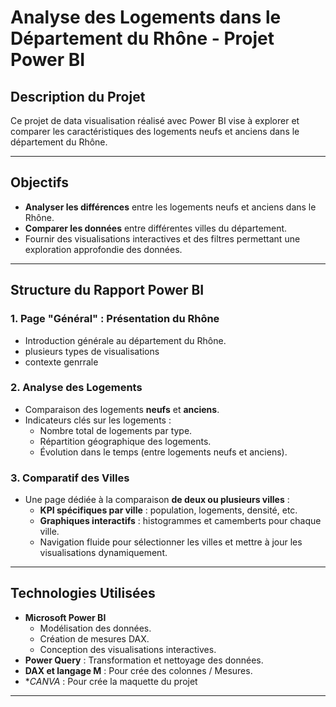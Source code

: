 # Analyse des Logements dans le Département du Rhône - Projet Power BI

## Description du Projet
Ce projet de data visualisation réalisé avec Power BI vise à explorer et comparer les caractéristiques des logements neufs et anciens dans le département du Rhône.

---

## Objectifs
- **Analyser les différences** entre les logements neufs et anciens dans le Rhône.
- **Comparer les données** entre différentes villes du département.
- Fournir des visualisations interactives et des filtres permettant une exploration approfondie des données.

---

## Structure du Rapport Power BI

### **1. Page "Général" : Présentation du Rhône**
- Introduction générale au département du Rhône.
- plusieurs types de visualisations
- contexte genrrale
  
### **2. Analyse des Logements**
- Comparaison des logements **neufs** et **anciens**.
- Indicateurs clés sur les logements :
  - Nombre total de logements par type.
  - Répartition géographique des logements.
  - Évolution dans le temps (entre logements neufs et anciens).

### **3. Comparatif des Villes**
- Une page dédiée à la comparaison **de deux ou plusieurs villes** :
  - **KPI spécifiques par ville** : population, logements, densité, etc.
  - **Graphiques interactifs** : histogrammes et camemberts pour chaque ville.
  - Navigation fluide pour sélectionner les villes et mettre à jour les visualisations dynamiquement.



---

## Technologies Utilisées
- **Microsoft Power BI**
  - Modélisation des données.
  - Création de mesures DAX.
  - Conception des visualisations interactives.
- **Power Query** : Transformation et nettoyage des données.
- **DAX et langage M** : Pour crée des colonnes / Mesures.
- **CANVA* : Pour crée la maquette du projet
---

